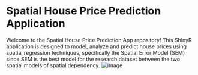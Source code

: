 # Spatial House Price Prediction Application
Welcome to the Spatial House Price Prediction App repository! This ShinyR application is designed to model, analyze and predict house prices using spatial regression techniques, specifically the Spatial Error Model (SEM) since SEM is the best model for the research dataset between the two spatial models of spatial dependency.
![image](https://github.com/user-attachments/assets/dc29ab58-a929-4211-9645-8b26bdc01cd8)
